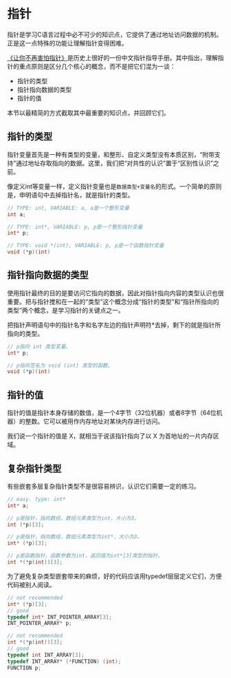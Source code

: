 # 指针

指针是学习C语言过程中必不可少的知识点，它提供了通过地址访问数据的机制。正是这一点特殊的功能让理解指针变得困难。

[《让你不再害怕指针》](让你不再害怕指针.pdf)是历史上很好的一份中文指针指导手册。其中指出，理解指针的重点原则是区分几个核心的概念，而不是把它们混为一谈：
* 指针的类型
* 指针指向数据的类型
* 指针的值

本节以最精简的方式截取其中最重要的知识点，并回顾它们。

## 指针的类型

指针变量首先是一种有类型的变量，和整形、自定义类型没有本质区别，“附带支持”通过地址存取指向的数据。这里，我们把“对共性的认识”置于“区别性认识”之前。

像定义int等变量一样，定义指针变量也是`数据类型+变量名`的形式。一个简单的原则是，申明语句中去掉指针名，就是指针的类型。

```cpp
// TYPE: int, VARIABLE: a, a是一个整形变量
int a;

// TYPE: int*, VARIABLE: p, p是一个整形指针变量
int* p;

// TYPE: void *(int), VARIABLE: p, p是一个函数指针变量
void (*p)(int)
```

## 指针指向数据的类型

使用指针最终的目的是要访问它指向的数据，因此对指针指向内容的类型认识也很重要。把与指针搅和在一起的“类型”这个概念分成“指针的类型”和“指针所指向的类型”两个概念，是学习指针的关键点之一。

把指针声明语句中的指针名字和名字左边的指针声明符*去掉，剩下的就是指针所指向的类型。

```cpp
// p指向 int 类型变量。
int* p;

// p指向签名为 void (int) 类型的函数。
void (*p)(int)
```

## 指针的值

指针的值是指针本身存储的数值，是一个4字节（32位机器）或者8字节（64位机器）的整数。它可以被用作内存地址对某块内存进行访问。

我们说一个指针的值是 X，就相当于说该指针指向了以 X 为首地址的一片内存区域。

## 复杂指针类型

有些嵌套多层复杂指针类型不是很容易辨识，认识它们需要一定的练习。

```cpp
// easy. type: int*
int* a;

// p是指针，指向数组，数组元素类型为int，大小为3。
int (*p)[3];

// p是指针，指向数组，数组元素类型为int*，大小为3。
int* (*p)[3];

// p是函数指针，函数参数为int，返回值为int*[3]类型的指针。
int *(*p(int))[3];
```

为了避免复杂类型嵌套带来的麻烦，好的代码应该用typedef层层定义它们，方便代码被别人阅读。

```cpp
// not recommended
int* (*p)[3];
// good
typedef int* INT_POINTER_ARRAY[3];
INT_POINTER_ARRAY* p;

// not recommended
int *(*p(int))[3];
// good
typedef int INT_ARRAY[3];
typedef INT_ARRAY* (*FUNCTION) (int);
FUNCTION p;
```
